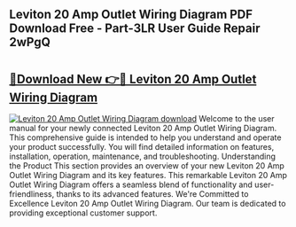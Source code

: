 ## Leviton 20 Amp Outlet Wiring Diagram PDF Download Free - Part-3LR User Guide Repair 2wPgQ

# <h2><a href="http://dfs5ej.blite.top/?on=Leviton+20+Amp+Outlet+Wiring+Diagram">🔗Download New 👉🔴 Leviton 20 Amp Outlet Wiring Diagram</a></h2>

[![Leviton 20 Amp Outlet Wiring Diagram download](https://i.imgur.com/lujVjoI.png)](http://dfs5ej.blite.top/?on=Leviton+20+Amp+Outlet+Wiring+Diagram)
Welcome to the user manual for your newly connected Leviton 20 Amp Outlet Wiring Diagram. This comprehensive guide is intended to help you understand and operate your product successfully. You will find detailed information on features, installation, operation, maintenance, and troubleshooting. Understanding the Product This section provides an overview of your new Leviton 20 Amp Outlet Wiring Diagram and its key features. This remarkable Leviton 20 Amp Outlet Wiring Diagram offers a seamless blend of functionality and user-friendliness, thanks to its advanced features. We're Committed to Excellence Leviton 20 Amp Outlet Wiring Diagram. Our team is dedicated to providing exceptional customer support.
